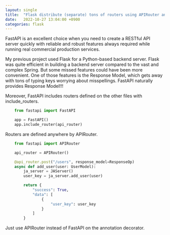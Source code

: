 ```yaml
---
layout: single
title:  "Flask distribute (separate) tons of routers using APIRouter and include_router"
date:   2022-10-27 13:04:00 +0900
categories: flask
---
```


FastAPI is an excellent choice when you need to create a RESTful API server quickly with reliable and robust features
always required while running real commercial production services.

My previous project used Flask for a Python-based backend server.
Flask was quite efficient in building a backend server compared to the vast and complex Spring.
But some missed features could have been more convenient.
One of those features is the Response Model, which gets away with tons of typing keys worrying about misspellings.
FastAPI naturally provides Response Model!!!

Moreover, FastAPI includes routers defined on the other files with include_routers.

```python
    from fastapi import FastAPI

    app = FastAPI()
    app.include_router(api_router)
```

Routers are defined anywhere by APIRouter.

```python
    from fastapi import APIRouter

    api_router = APIRouter()

    @api_router.post("/users", response_model=ResponseOp)
    async def add_user(user: UserModel):
        ja_server = JAServer()
        user_key = ja_server.add_user(user)

        return {
            "success": True,
            "data": [
                {
                    "user_key": user_key
                }
            ]
        }
```
    
Just use APIRouter instead of FastAPI on the annotation decorator.